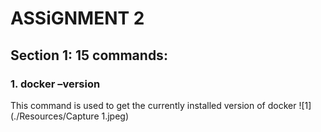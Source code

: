 # ASSiGNMENT 2
## Section 1: 15 commands:
### 1. docker –version
This command is used to get the currently installed version of docker
![1](./Resources/Capture 1.jpeg)


